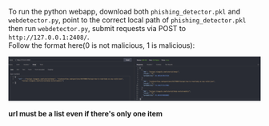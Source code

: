 To run the python webapp, download both ```phishing_detector.pkl``` and ```webdetector.py```, point to the correct local path of ```phishing_detector.pkl``` then run ```webdetector.py```, submit requests via POST to ```http://127.0.0.1:2408/```.   
Follow the format here(0 is not malicious, 1 is malicious):

![](Screenshot_1.png)

**url must be a list even if there's only one item**
